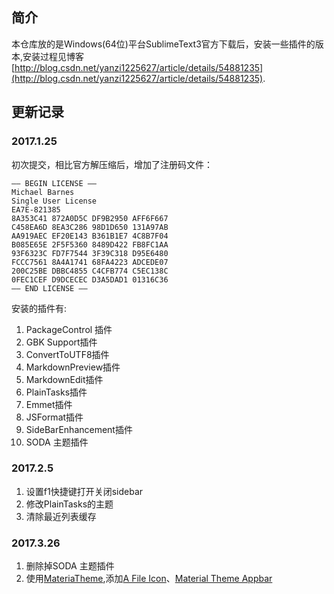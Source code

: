 ## 简介
本仓库放的是Windows(64位)平台SublimeText3官方下载后，安装一些插件的版本,安装过程见博客[http://blog.csdn.net/yanzi1225627/article/details/54881235](http://blog.csdn.net/yanzi1225627/article/details/54881235).

## 更新记录
### 2017.1.25
初次提交，相比官方解压缩后，增加了注册码文件：

```
—– BEGIN LICENSE —–
Michael Barnes
Single User License
EA7E-821385
8A353C41 872A0D5C DF9B2950 AFF6F667
C458EA6D 8EA3C286 98D1D650 131A97AB
AA919AEC EF20E143 B361B1E7 4C8B7F04
B085E65E 2F5F5360 8489D422 FB8FC1AA
93F6323C FD7F7544 3F39C318 D95E6480
FCCC7561 8A4A1741 68FA4223 ADCEDE07
200C25BE DBBC4855 C4CFB774 C5EC138C
0FEC1CEF D9DCECEC D3A5DAD1 01316C36
—— END LICENSE ——
```
安装的插件有:
1. PackageControl 插件
2. GBK Support插件
3. ConvertToUTF8插件
4. MarkdownPreview插件
5. MarkdownEdit插件
6. PlainTasks插件
7. Emmet插件
8. JSFormat插件
9. SideBarEnhancement插件
10. SODA 主题插件

### 2017.2.5
1. 设置f1快捷键打开关闭sidebar
2. 修改PlainTasks的主题
3. 清除最近列表缓存

### 2017.3.26
1. 删除掉SODA 主题插件
2. 使用[MateriaTheme](https://github.com/equinusocio/material-theme),添加[A File Icon](https://github.com/ihodev/a-file-icon)、[Material Theme Appbar](https://github.com/equinusocio/material-theme-appbar)

